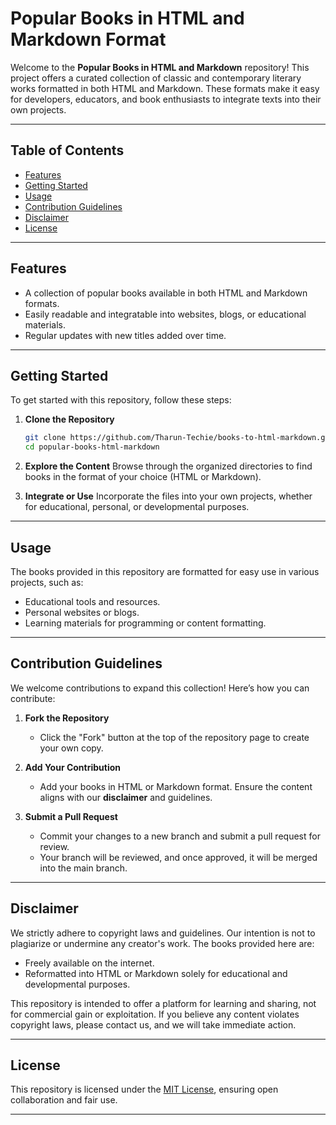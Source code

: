 # Popular Books in HTML and Markdown Format 

Welcome to the **Popular Books in HTML and Markdown** repository! This project offers a curated collection of classic and contemporary literary works formatted in both HTML and Markdown. These formats make it easy for developers, educators, and book enthusiasts to integrate texts into their own projects.

---

## Table of Contents
- [Features](#features)
- [Getting Started](#getting-started)
- [Usage](#usage)
- [Contribution Guidelines](#contribution-guidelines)
- [Disclaimer](#disclaimer)
- [License](#license)

---

## Features
- A collection of popular books available in both HTML and Markdown formats.
- Easily readable and integratable into websites, blogs, or educational materials.
- Regular updates with new titles added over time.

---

## Getting Started

To get started with this repository, follow these steps:

1. **Clone the Repository**
   ```bash
   git clone https://github.com/Tharun-Techie/books-to-html-markdown.git
   cd popular-books-html-markdown
   ```

2. **Explore the Content**
   Browse through the organized directories to find books in the format of your choice (HTML or Markdown).

3. **Integrate or Use**
   Incorporate the files into your own projects, whether for educational, personal, or developmental purposes.

---

## Usage

The books provided in this repository are formatted for easy use in various projects, such as:
- Educational tools and resources.
- Personal websites or blogs.
- Learning materials for programming or content formatting.

---

## Contribution Guidelines

We welcome contributions to expand this collection! Here’s how you can contribute:

1. **Fork the Repository**
   - Click the "Fork" button at the top of the repository page to create your own copy.

2. **Add Your Contribution**
   - Add your books in HTML or Markdown format. Ensure the content aligns with our **disclaimer** and guidelines.

3. **Submit a Pull Request**
   - Commit your changes to a new branch and submit a pull request for review.
   - Your branch will be reviewed, and once approved, it will be merged into the main branch.

---

## Disclaimer

We strictly adhere to copyright laws and guidelines. Our intention is not to plagiarize or undermine any creator's work. The books provided here are:
- Freely available on the internet.
- Reformatted into HTML or Markdown solely for educational and developmental purposes.

This repository is intended to offer a platform for learning and sharing, not for commercial gain or exploitation. If you believe any content violates copyright laws, please contact us, and we will take immediate action.

---

## License

This repository is licensed under the [MIT License](LICENSE), ensuring open collaboration and fair use. 

---
